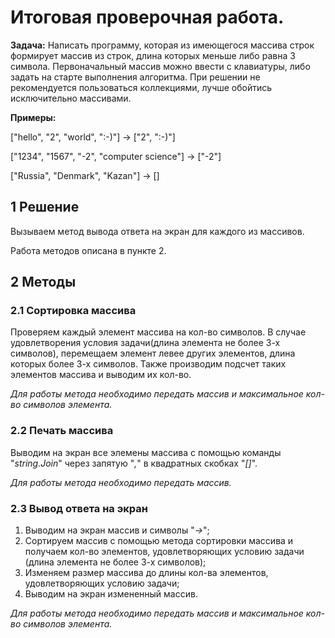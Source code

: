 # Итоговая проверочная работа.

**Задача:** Написать программу, которая из имеющегося массива строк формирует массив из строк, длина которых меньше либо равна 3 символа. Первоначальный массив можно ввести с клавиатуры, либо задать на старте выполнения алгоритма. При решении не рекомендуется пользоваться коллекциями, лучше обойтись исключительно массивами.

**Примеры:**

["hello", "2", "world", ":-)"] -> ["2", ":-)"]

["1234", "1567", "-2", "computer science"] -> ["-2"]

["Russia", "Denmark", "Kazan"] -> []

## 1 Решение

Вызываем метод вывода ответа на экран для каждого из массивов.

Работа методов описана в пункте 2.

## 2 Методы

### 2.1 Сортировка массива

Проверяем каждый элемент массива на кол-во символов. В случае удовлетворения условия задачи(длина элемента не более 3-х символов), перемещаем элемент левее других элементов, длина которых более 3-х символов. Также производим подсчет таких элементов массива и выводим их кол-во.

*Для работы метода необходимо передать массив и максимальное кол-во символов элемента.*

### 2.2 Печать массива

Выводим на экран все элемены массива с помощью команды "*string.Join*" через запятую "*,*" в квадратных скобках "*[]*".

*Для работы метода необходимо передать массив.*

### 2.3 Вывод ответа на экран

1. Выводим на экран массив и символы "*->*";
2. Сортируем массив с помощью метода сортировки массива и получаем кол-во элементов, удовлетворяющих условию задачи (длина элемента не более 3-х символов);
3. Изменяем размер массива до длины кол-ва элементов, удовлетворяющих условию задачи;
4. Выводим на экран измененный массив.

*Для работы метода необходимо передать массив и максимальное кол-во символов элемента.*